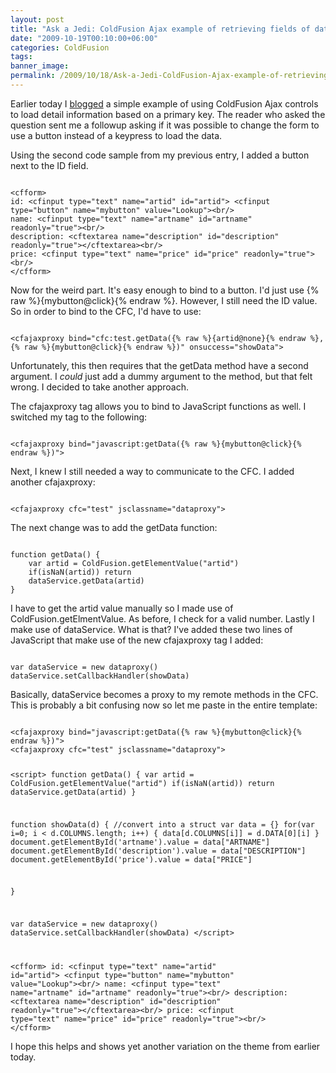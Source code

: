 ```yaml
---
layout: post
title: "Ask a Jedi: ColdFusion Ajax example of retrieving fields of data (2)"
date: "2009-10-19T00:10:00+06:00"
categories: ColdFusion 
tags: 
banner_image: 
permalink: /2009/10/18/Ask-a-Jedi-ColdFusion-Ajax-example-of-retrieving-fields-of-data-2
---
```


Earlier today I <a href="http://www.raymondcamden.com/index.cfm/2009/10/18/Ask-a-Jedi-ColdFusion-Ajax-example-of-retrieving-fields-of-data">blogged</a> a simple example of using ColdFusion Ajax controls to load detail information based on a primary key. The reader who asked the question sent me a followup asking if it was possible to change the form to use a button instead of a keypress to load the data.
<!--more-->
Using the second code sample from my previous entry, I added a button next to the ID field.

<code>
&lt;cfform&gt;
id: &lt;cfinput type="text" name="artid" id="artid"&gt; &lt;cfinput type="button" name="mybutton" value="Lookup"&gt;&lt;br/&gt;
name: &lt;cfinput type="text" name="artname" id="artname" readonly="true"&gt;&lt;br/&gt;
description: &lt;cftextarea name="description" id="description" readonly="true"&gt;&lt;/cftextarea&gt;&lt;br/&gt;
price: &lt;cfinput type="text" name="price" id="price" readonly="true"&gt;&lt;br/&gt;
&lt;/cfform&gt;
</code>

Now for the weird part. It's easy enough to bind to a button. I'd just use {% raw %}{mybutton@click}{% endraw %}. However, I still need the ID value. So in order to bind to the CFC, I'd have to use:

<code>
&lt;cfajaxproxy bind="cfc:test.getData({% raw %}{artid@none}{% endraw %},{% raw %}{mybutton@click}{% endraw %})" onsuccess="showData"&gt;
</code>

Unfortunately, this then requires that the getData method have a second argument. I <i>could</i> just add a dummy argument to the method, but that felt wrong. I decided to take another approach.

The cfajaxproxy tag allows you to bind to JavaScript functions as well. I switched my tag to the following:

<code>
&lt;cfajaxproxy bind="javascript:getData({% raw %}{mybutton@click}{% endraw %})"&gt;
</code>

Next, I knew I still needed a way to communicate to the CFC. I added another cfajaxproxy:

<code>
&lt;cfajaxproxy cfc="test" jsclassname="dataproxy"&gt;
</code>

The next change was to add the getData function:

<code>
function getData() {
	var artid = ColdFusion.getElementValue("artid")
	if(isNaN(artid)) return
	dataService.getData(artid)
}
</code>

I have to get the artid value manually so I made use of ColdFusion.getElmentValue. As before, I check for a valid number. Lastly I make use of dataService. What is that? I've added these two lines of JavaScript that make use of the new cfajaxproxy tag I added:

<code>
var dataService = new dataproxy()
dataService.setCallbackHandler(showData)
</code>

Basically, dataService becomes a proxy to my remote methods in the CFC. This is probably a bit confusing now so let me paste in the entire template:

<code>
&lt;cfajaxproxy bind="javascript:getData({% raw %}{mybutton@click}{% endraw %})"&gt;
&lt;cfajaxproxy cfc="test" jsclassname="dataproxy"&gt;

&lt;script&gt;
function getData() {
	var artid = ColdFusion.getElementValue("artid")
	if(isNaN(artid)) return
	dataService.getData(artid)
}

function showData(d) {
	//convert into a struct
	var data = {}
	for(var i=0; i &lt; d.COLUMNS.length; i++) {
		data[d.COLUMNS[i]] = d.DATA[0][i]
	}
	document.getElementById('artname').value = data["ARTNAME"]
	document.getElementById('description').value = data["DESCRIPTION"]
	document.getElementById('price').value = data["PRICE"]
	
}

var dataService = new dataproxy()
dataService.setCallbackHandler(showData)
&lt;/script&gt;

&lt;cfform&gt;
id: &lt;cfinput type="text" name="artid" id="artid"&gt; &lt;cfinput type="button" name="mybutton" value="Lookup"&gt;&lt;br/&gt;
name: &lt;cfinput type="text" name="artname" id="artname" readonly="true"&gt;&lt;br/&gt;
description: &lt;cftextarea name="description" id="description" readonly="true"&gt;&lt;/cftextarea&gt;&lt;br/&gt;
price: &lt;cfinput type="text" name="price" id="price" readonly="true"&gt;&lt;br/&gt;
&lt;/cfform&gt;
</code>

I hope this helps and shows yet another variation on the theme from earlier today.